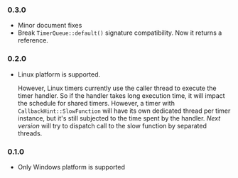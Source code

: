 ### 0.3.0

- Minor document fixes
- Break `TimerQueue::default()` signature compatibility. Now it returns a reference.

### 0.2.0

- Linux platform is supported.

  However, Linux timers currently use the caller thread to execute the timer handler. So if the handler takes long execution time, it will
  impact the schedule for shared timers. However, a timer with `CallbackHint::SlowFunction` will have its own dedicated thread per timer
  instance, but it's still subjected to the time spent by the handler. _Next version_ will try to dispatch call to the slow function by
  separated threads.

### 0.1.0
- Only Windows platform is supported